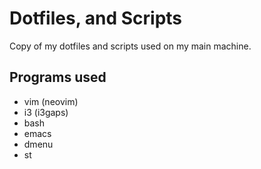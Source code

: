 # Dotfiles, and Scripts

Copy of my dotfiles and scripts used on my main machine.

## Programs used

+ vim (neovim)
+ i3 (i3gaps)
+ bash
+ emacs
+ dmenu
+ st



